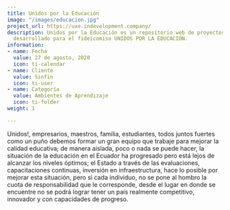 ```yaml
---
title: Unidos por la Educación
image: "/images/educacion.jpg"
project_url: https://uxe.indevelopment.company/
description: Unidos por la Educación es un repositorio web de proyectos educativos
  desarrollado para el fideicomiso UNIDOS POR LA EDUCACIÓN.
information:
- name: Fecha
  value: 27 de agosto, 2020
  icon: ti-calendar
- name: Cliente
  value: Sinfin
  icon: ti-user
- name: Categoría
  value: Ambientes de Aprendizaje
  icon: ti-folder
weight: 1

---
```

Unidos!, empresarios, maestros, familia, estudiantes, todos juntos fuertes como un puño debemos formar un gran equipo que trabaje para mejorar la calidad educativa; de manera aislada, poco o nada se puede hacer, la situación de la educación en el Ecuador ha progresado pero está lejos de alcanzar los niveles óptimos; el Estado a través de las evaluaciones, capacitaciones continuas, inversión en infraestructura, hace lo posible por mejorar esta situación, pero si cada individuo, no se pone al hombro la cuota de responsabilidad que le corresponde, desde el lugar en donde se encuentre no se podrá lograr tener un país realmente competitivo, innovador y con capacidades de progreso.